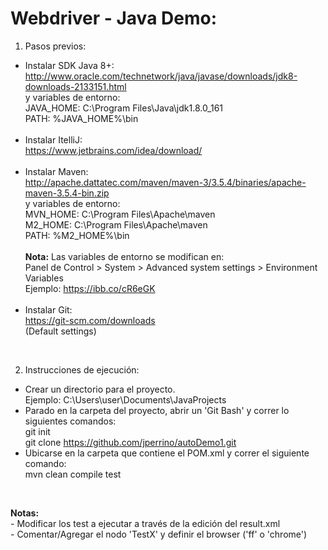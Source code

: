 # Webdriver - Java Demo:

1. Pasos previos:
- Instalar SDK Java 8+:
  <br>http://www.oracle.com/technetwork/java/javase/downloads/jdk8-downloads-2133151.html
  <br>y variables de entorno:
  <br>JAVA_HOME: C:\Program Files\Java\jdk1.8.0_161
  <br>PATH: %JAVA_HOME%\bin
  <br>
  <br>
- Instalar ItelliJ:
   <br>https://www.jetbrains.com/idea/download/
   <br>
   <br>
- Instalar Maven:
  <br>http://apache.dattatec.com/maven/maven-3/3.5.4/binaries/apache-maven-3.5.4-bin.zip
  <br>y variables de entorno:
  <br>MVN_HOME: C:\Program Files\Apache\maven
  <br>M2_HOME: C:\Program Files\Apache\maven
  <br>PATH: %M2_HOME%\bin
  <br>
  <br>
  <b>Nota:</b> Las variables de entorno se modifican en:
  <br>Panel de Control > System > Advanced system settings > Environment Variables
  <br>Ejemplo: https://ibb.co/cR6eGK
  <br>
  <br>
- Instalar Git:
 <br>https://git-scm.com/downloads
 <br>(Default settings)
 <br>

2. Instrucciones de ejecución:
- Crear un directorio para el proyecto.
<br>Ejemplo: C:\Users\user\Documents\JavaProjects
- Parado en la carpeta del proyecto, abrir un 'Git Bash' y correr lo siguientes comandos:
<br>git init
<br>git clone https://github.com/jperrino/autoDemo1.git
- Ubicarse en la carpeta que contiene el POM.xml y correr el siguiente comando:
<br>mvn clean compile test
<br>

<b>Notas:</b>
 <br> - Modificar los test a ejecutar a través de la edición del result.xml
 <br> - Comentar/Agregar el nodo 'TestX' y definir el browser ('ff' o 'chrome')